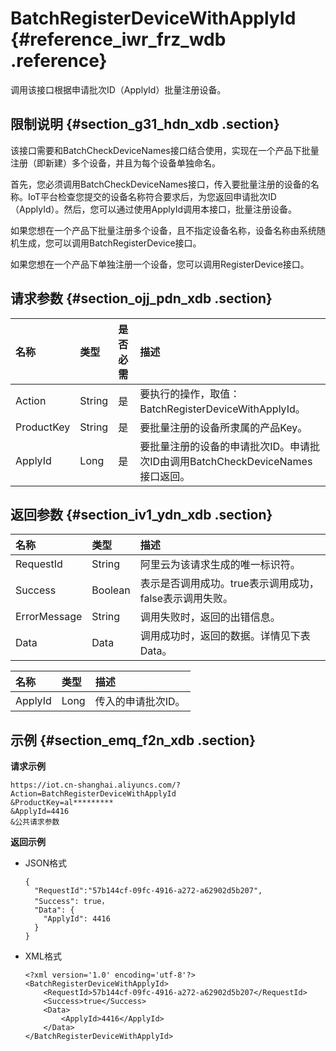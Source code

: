 # BatchRegisterDeviceWithApplyId {#reference_iwr_frz_wdb .reference}

调用该接口根据申请批次ID（ApplyId）批量注册设备。

## 限制说明 {#section_g31_hdn_xdb .section}

该接口需要和BatchCheckDeviceNames接口结合使用，实现在一个产品下批量注册（即新建）多个设备，并且为每个设备单独命名。

首先，您必须调用BatchCheckDeviceNames接口，传入要批量注册的设备的名称。IoT平台检查您提交的设备名称符合要求后，为您返回申请批次ID（ApplyId）。然后，您可以通过使用ApplyId调用本接口，批量注册设备。

如果您想在一个产品下批量注册多个设备，且不指定设备名称，设备名称由系统随机生成，您可以调用BatchRegisterDevice接口。

如果您想在一个产品下单独注册一个设备，您可以调用RegisterDevice接口。

## 请求参数 {#section_ojj_pdn_xdb .section}

|名称|类型|是否必需|描述|
|:-|:-|:---|:-|
|Action|String|是|要执行的操作，取值：BatchRegisterDeviceWithApplyId。|
|ProductKey|String|是|要批量注册的设备所隶属的产品Key。|
|ApplyId|Long|是|要批量注册的设备的申请批次ID。申请批次ID由调用BatchCheckDeviceNames接口返回。|

## 返回参数 {#section_iv1_ydn_xdb .section}

|名称|类型|描述|
|:-|:-|:-|
|RequestId|String|阿里云为该请求生成的唯一标识符。|
|Success|Boolean|表示是否调用成功。true表示调用成功，false表示调用失败。|
|ErrorMessage|String|调用失败时，返回的出错信息。|
|Data|Data|调用成功时，返回的数据。详情见下表Data。|

|名称|类型|描述|
|:-|:-|:-|
|ApplyId|Long|传入的申请批次ID。|

## 示例 {#section_emq_f2n_xdb .section}

**请求示例**

```
https://iot.cn-shanghai.aliyuncs.com/?Action=BatchRegisterDeviceWithApplyId
&ProductKey=al*********
&ApplyId=4416
&公共请求参数
```

**返回示例**

-   JSON格式

    ```
    {
      "RequestId":"57b144cf-09fc-4916-a272-a62902d5b207",
      "Success": true，
      "Data": {
        "ApplyId": 4416
      }
    }
    
    ```

-   XML格式

    ```
    <?xml version='1.0' encoding='utf-8'?>
    <BatchRegisterDeviceWithApplyId>
        <RequestId>57b144cf-09fc-4916-a272-a62902d5b207</RequestId>
        <Success>true</Success>
        <Data>
            <ApplyId>4416</ApplyId>
        </Data>
    </BatchRegisterDeviceWithApplyId>
    ```


